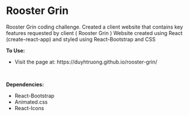 <h1>Rooster Grin</h1>

<p>Rooster Grin coding challenge. Created a client website that contains key features requested by client ( Rooster Grin ) Website created using React (create-react-app) and styled using React-Bootstrap and CSS </p>

<strong>To Use:</strong>
</br>
 <ul><li>Visit the page at: https://duyhtruong.github.io/rooster-grin/</li></ul>
</br>

<strong>Dependencies:</strong>
<ul>
  <li>React-Bootstrap</li>
  <li>Animated.css</li>
  <li>React-Icons</li>
  </ul>
